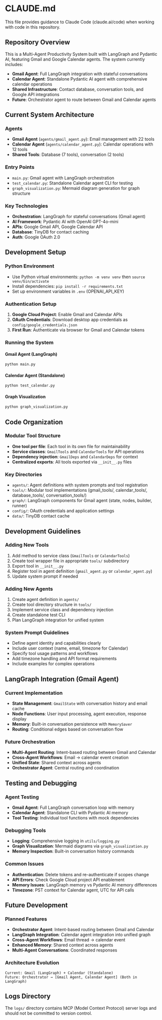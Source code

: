 # CLAUDE.md

This file provides guidance to Claude Code (claude.ai/code) when working with code in this repository.

## Repository Overview

This is a Multi-Agent Productivity System built with LangGraph and Pydantic AI, featuring Gmail and Google Calendar agents. The system currently includes:

- **Gmail Agent**: Full LangGraph integration with stateful conversations
- **Calendar Agent**: Standalone Pydantic AI agent with comprehensive calendar operations
- **Shared Infrastructure**: Contact database, conversation tools, and Google API integrations
- **Future**: Orchestrator agent to route between Gmail and Calendar agents

## Current System Architecture

### Agents
- **Gmail Agent** (`agents/gmail_agent.py`): Email management with 22 tools
- **Calendar Agent** (`agents/calendar_agent.py`): Calendar operations with 12 tools
- **Shared Tools**: Database (7 tools), conversation (2 tools)

### Entry Points
- `main.py`: Gmail agent with LangGraph orchestration
- `test_calendar.py`: Standalone Calendar agent CLI for testing
- `graph_visualization.py`: Mermaid diagram generation for graph structure

### Key Technologies
- **Orchestration**: LangGraph for stateful conversations (Gmail agent)
- **AI Framework**: Pydantic AI with OpenAI GPT-4o-mini
- **APIs**: Google Gmail API, Google Calendar API
- **Database**: TinyDB for contact caching
- **Auth**: Google OAuth 2.0

## Development Setup

### Python Environment
- Use Python virtual environments: `python -m venv venv` then `source venv/bin/activate`
- Install dependencies: `pip install -r requirements.txt`
- Set up environment variables in `.env` (OPENAI_API_KEY)

### Authentication Setup
1. **Google Cloud Project**: Enable Gmail and Calendar APIs
2. **OAuth Credentials**: Download desktop app credentials as `config/google_credentials.json`
3. **First Run**: Authenticate via browser for Gmail and Calendar tokens

### Running the System

#### Gmail Agent (LangGraph)
```bash
python main.py
```

#### Calendar Agent (Standalone)
```bash
python test_calendar.py
```

#### Graph Visualization
```bash
python graph_visualization.py
```

## Code Organization

### Modular Tool Structure
- **One tool per file**: Each tool in its own file for maintainability
- **Service classes**: `GmailTools` and `CalendarTools` for API operations
- **Dependency injection**: `GmailDeps` and `CalendarDeps` for context
- **Centralized exports**: All tools exported via `__init__.py` files

### Key Directories
- `agents/`: Agent definitions with system prompts and tool registration
- `tools/`: Modular tool implementations (gmail_tools/, calendar_tools/, database_tools/, conversation_tools/)
- `graph/`: LangGraph components for Gmail agent (state, nodes, builder, runner)
- `config/`: OAuth credentials and application settings
- `data/`: TinyDB contact cache

## Development Guidelines

### Adding New Tools
1. Add method to service class (`GmailTools` or `CalendarTools`)
2. Create tool wrapper file in appropriate `tools/` subdirectory
3. Export tool in `__init__.py`
4. Register tool in agent definition (`gmail_agent.py` or `calendar_agent.py`)
5. Update system prompt if needed

### Adding New Agents
1. Create agent definition in `agents/`
2. Create tool directory structure in `tools/`
3. Implement service class and dependency injection
4. Create standalone test CLI
5. Plan LangGraph integration for unified system

### System Prompt Guidelines
- Define agent identity and capabilities clearly
- Include user context (name, email, timezone for Calendar)
- Specify tool usage patterns and workflows
- Add timezone handling and API format requirements
- Include examples for complex operations

## LangGraph Integration (Gmail Agent)

### Current Implementation
- **State Management**: `GmailState` with conversation history and email cache
- **Node Functions**: User input processing, agent execution, response display
- **Memory**: Built-in conversation persistence with `MemorySaver`
- **Routing**: Conditional edges based on conversation flow

### Future Orchestration
- **Multi-Agent Routing**: Intent-based routing between Gmail and Calendar
- **Cross-Agent Workflows**: Email → calendar event creation
- **Unified State**: Shared context across agents
- **Orchestrator Agent**: Central routing and coordination

## Testing and Debugging

### Agent Testing
- **Gmail Agent**: Full LangGraph conversation loop with memory
- **Calendar Agent**: Standalone CLI with Pydantic AI memory
- **Tool Testing**: Individual tool functions with mock dependencies

### Debugging Tools
- **Logging**: Comprehensive logging in `utils/logging.py`
- **Graph Visualization**: Mermaid diagrams via `graph_visualization.py`
- **Memory Inspection**: Built-in conversation history commands

### Common Issues
- **Authentication**: Delete tokens and re-authenticate if scopes change
- **API Errors**: Check Google Cloud project API enablement
- **Memory Issues**: LangGraph memory vs Pydantic AI memory differences
- **Timezone**: PST context for Calendar agent, UTC for API calls

## Future Development

### Planned Features
- **Orchestrator Agent**: Intent-based routing between Gmail and Calendar
- **LangGraph Integration**: Calendar agent integration into unified graph
- **Cross-Agent Workflows**: Email thread → calendar event
- **Enhanced Memory**: Shared context across agents
- **Multi-Agent Conversations**: Coordinated responses

### Architecture Evolution
```
Current: Gmail (LangGraph) + Calendar (Standalone)
Future: Orchestrator → [Gmail Agent, Calendar Agent] (Both in LangGraph)
```

## Logs Directory

The `logs/` directory contains MCP (Model Context Protocol) server logs and should not be committed to version control.